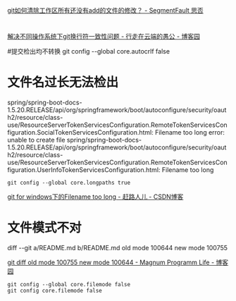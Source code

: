 


[git如何清除工作区所有还没有add的文件的修改？ - SegmentFault 思否](https://segmentfault.com/q/1010000005850900/)

# 

[解决不同操作系统下git换行符一致性问题 - 行走在云端的愚公 - 博客园](https://www.cnblogs.com/warking/p/5718648.html)

#提交检出均不转换
git config --global core.autocrlf false



# 文件名过长无法检出

spring/spring-boot-docs-1.5.20.RELEASE/api/org/springframework/boot/autoconfigure/security/oauth2/resource/class-use/ResourceServerTokenServicesConfiguration.RemoteTokenServicesConfiguration.SocialTokenServicesConfiguration.html: Filename too long
error: unable to create file spring/spring-boot-docs-1.5.20.RELEASE/api/org/springframework/boot/autoconfigure/security/oauth2/resource/class-use/ResourceServerTokenServicesConfiguration.RemoteTokenServicesConfiguration.UserInfoTokenServicesConfiguration.html: Filename too long

    git config --global core.longpaths true

[git for windows下的Filename too long - 赶路人儿 - CSDN博客](https://blog.csdn.net/liuxiao723846/article/details/78329223)

# 文件模式不对

diff --git a/README.md b/README.md
old mode 100644
new mode 100755


[git diff old mode 100755 new mode 100644 - Magnum Programm Life - 博客园](https://www.cnblogs.com/biglucky/p/3793983.html)



    git config --global core.filemode false
    git config core.filemode false